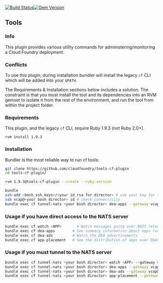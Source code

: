 [![Build Status](https://travis-ci.org/cloudfoundry/tools-cf-plugin.png)](https://travis-ci.org/cloudfoundry/tools-cf-plugin)[![Gem Version](https://badge.fury.io/rb/tools-cf-plugin.png)](http://badge.fury.io/rb/tools-cf-plugin)

Tools
-----

### Info

This plugin provides various utility commands for administering/monitoring a Cloud Foundry deployment.

### Conflicts

To use this plugin, during installation bundler will install the legacy `cf` CLI which will be added into your `$PATH`.

The Requirements & Installation sections below includes a solution. The constraint is that you must install the tool and its dependencies into an RVM gemset to isolate it from the rest of the environment, and run the tool from within the project folder.

### Requirements

This plugin, and the legacy `cf` CLI, require Ruby 1.9.3 (not Ruby 2.0+).

```
rvm install 1.9.3
```

### Installation

Bundler is the most reliable way to run cf tools:

```bash
git clone https://github.com/cloudfoundry/tools-cf-plugin
cd tools-cf-plugin/

rvm 1.9.3@tools-cf-plugin --create --ruby-version

bundle
ssh-add <bosh_ssh_keys>/<your id_rsa for director> # use your key for the director or microbosh
ssh vcap@<your bosh director> id # check connectivity
bundle exec cf tunnel-nats <your bosh director> dea-apps --gateway vcap@<your bosh director>
```

### Usage if you have direct access to the NATS server

```bash
bundle exec cf watch <APP>       # Watch messages going over NATS relevant to an application
bundle exec cf dea-apps        # See summary information about apps running on DEAs
bundle exec cf dea-ads         # Watch the DEA advertisements
bundle exec cf app-placement   # See the distribution of apps over DEAs
```

### Usage if you must tunnel to the NATS server

```bash
bundle exec cf tunnel-nats <your bosh director> watch <APP> --gateway vcap@<your bosh director>
bundle exec cf tunnel-nats <your bosh director> dea-apps --gateway vcap@<your bosh director>
bundle exec cf tunnel-nats <your bosh director> dea-ads --gateway vcap@<your bosh director>
bundle exec cf tunnel-nats <your bosh director> app-placement --gateway vcap@<your bosh director>
```
